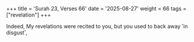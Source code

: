 +++
title = 'Surah 23, Verses 66'
date = '2025-08-27'
weight = 66
tags = ["revelation"]
+++

Indeed, My revelations were recited to you, but you used to back away ˹in disgust˺,